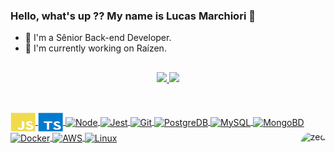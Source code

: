 ### Hello, what's up ?? My name is Lucas Marchiori 🚀

- 🚀 I'm a Sênior Back-end Developer. 
- 🔭 I'm currently working on Raízen. 

 ##

<div align="center">
  <a href="https://github.com/sinonsrt">
  <img height="180em" src="https://github-readme-stats.vercel.app/api?username=sinonsrt&show_icons=true&theme=dark"/>
  <img height="180em" src="https://github-readme-stats.vercel.app/api/top-langs/?username=sinonsrt&layout=compact&langs_count=7&theme=dark"/>
   
</div>

 ##
  
<div style="display: inline_block"><br>
  <img align="center" alt="Javascript" height="30" width="40" src="https://raw.githubusercontent.com/devicons/devicon/master/icons/javascript/javascript-plain.svg" />
  <img align="center" alt="Typescript" height="30" width="40" src="https://raw.githubusercontent.com/devicons/devicon/master/icons/typescript/typescript-plain.svg" />
  <img align="center" alt="Node" height="30" width="40" src="https://cdn.jsdelivr.net/gh/devicons/devicon/icons/nodejs/nodejs-original.svg" />
  <img align="center" alt="Jest" height="30" width="40" src="https://cdn.jsdelivr.net/gh/devicons/devicon/icons/jest/jest-plain.svg" />
  <img align="center" alt="Git" height="30" width="40"  src="https://cdn.jsdelivr.net/gh/devicons/devicon/icons/git/git-plain-wordmark.svg" />
  <img align="center" alt="PostgreDB" height="30" width="40" src="https://cdn.jsdelivr.net/gh/devicons/devicon/icons/postgresql/postgresql-original.svg" />
  <img align="center" alt="MySQL" height="30" width="40" src="https://cdn.jsdelivr.net/gh/devicons/devicon/icons/mysql/mysql-original-wordmark.svg" />
  <img align="center" alt="MongoBD" height="30" width="40"  src="https://cdn.jsdelivr.net/gh/devicons/devicon/icons/mongodb/mongodb-original.svg" />
  <img align="center" alt="Docker" height="30" width="40"  src="https://cdn.jsdelivr.net/gh/devicons/devicon/icons/docker/docker-original.svg" />
  <img align="center" alt="AWS" height="30" width="40"  src="https://cdn.jsdelivr.net/gh/devicons/devicon/icons/amazonwebservices/amazonwebservices-original.svg" />
  <img align="center" alt="Linux" height="30" width="40"  src="https://cdn.jsdelivr.net/gh/devicons/devicon/icons/linux/linux-original.svg" /> 
 
   <img align="right" alt="zed" height="150" style="border-radius:50px;"            src="https://media.discordapp.net/attachments/915046580166471690/1075106190092156928/pngwing.com.png?width=610&height=610">
 </div>
